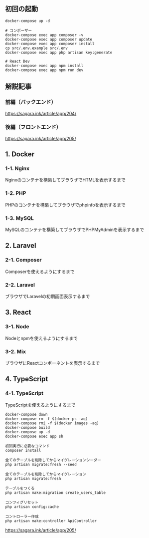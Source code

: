 ## 初回の起動
```
docker-compose up -d

# コンポーザー
docker-compose exec app composer -v
docker-compose exec app composer update
docker-compose exec app composer install
cp src/.env.example src/.env
docker-compose exec app php artisan key:generate

# React Dev
docker-compose exec app npm install
docker-compose exec app npm run dev
```

## 解説記事
### 前編（バックエンド）
https://sagara.ink/article/app/204/

### 後編（フロントエンド）
https://sagara.ink/article/app/205/

## 1. Docker
### 1-1. Nginx
Nginxのコンテナを構築してブラウザでHTMLを表示するまで
### 1-2. PHP
PHPのコンテナを構築してブラウザでphpinfoを表示するまで
### 1-3. MySQL
MySQLのコンテナを構築してブラウザでPHPMyAdminを表示するまで
## 2. Laravel
### 2-1. Composer
Composerを使えるようにするまで
### 2-2. Laravel
ブラウザでLaravelの初期画面表示するまで
## 3. React
### 3-1. Node
Nodeとnpmを使えるようにするまで
### 3-2. Mix
ブラウザにReactコンポーネントを表示するまで
## 4. TypeScript
### 4-1. TypeScript
TypeScriptを使えるようにするまで




```
docker-compose down
docker-compose rm -f $(docker ps -aq)
docker-compose rmi -f $(docker images -aq)
docker-compose build
docker-compose up -d
docker-compose exec app sh
```
```
初回実行に必要なコマンド
composer install

全てのテーブルを削除してからマイグレーションシーダー
php artisan migrate:fresh --seed

全てのテーブルを削除してからマイグレーション
php artisan migrate:fresh

テーブルをつくる
php artisan make:migration create_users_table

コンフィグリセット
php artisan config:cache

コントローラー作成
php artisan make:controller ApiController
```
https://sagara.ink/article/app/205/
